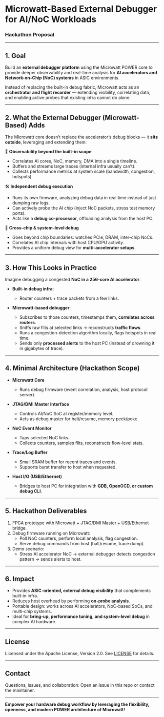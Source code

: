 # Microwatt-Based External Debugger for AI/NoC Workloads
### Hackathon Proposal

---

## 1. Goal
Build an **external debugger platform** using the Microwatt POWER core to provide deeper observability and real-time analysis for **AI accelerators and Network-on-Chip (NoC) systems** in ASIC environments.

Instead of replacing the built-in debug fabric, Microwatt acts as an **orchestrator and flight recorder** — extending visibility, correlating data, and enabling active probes that existing infra cannot do alone.

---

## 2. What the External Debugger (Microwatt-Based) Adds

The Microwatt core doesn’t replace the accelerator’s debug blocks — it **sits outside**, leveraging and extending them:

🔎 **Observability beyond the built-in scope**
- Correlates AI cores, NoC, memory, DMA into a single timeline.
- Buffers and streams large traces (internal infra usually can’t).
- Collects performance metrics at system scale (bandwidth, congestion, hotspots).

🛠️ **Independent debug execution**
- Runs its own firmware, analyzing debug data in real time instead of just dumping raw logs.
- Can actively probe the AI chip (inject NoC packets, stress test memory ports).
- Acts like a **debug co-processor**, offloading analysis from the host PC.

🔗 **Cross-chip & system-level debug**
- Goes beyond chip boundaries: watches PCIe, DRAM, inter-chip NoCs.
- Correlates AI chip internals with host CPU/GPU activity.
- Provides a uniform debug view for **multi-accelerator setups**.

---

## 3. How This Looks in Practice

Imagine debugging a congested **NoC in a 256-core AI accelerator**:

- **Built-in debug infra**:  
  - Router counters + trace packets from a few links.

- **Microwatt-based debugger**:  
  - Subscribes to those counters, timestamps them, **correlates across routers**.  
  - Sniffs raw flits at selected links → reconstructs **traffic flows**.  
  - Runs a congestion-detection algorithm locally, flags hotspots in real time.  
  - Sends only **processed alerts** to the host PC (instead of drowning it in gigabytes of trace).  

---

## 4. Minimal Architecture (Hackathon Scope)

- **Microwatt Core**  
  - Runs debug firmware (event correlation, analysis, host protocol server).

- **JTAG/DMI Master Interface**  
  - Controls AI/NoC SoC at register/memory level.  
  - Acts as debug master for halt/resume, memory peek/poke.

- **NoC Event Monitor**  
  - Taps selected NoC links.  
  - Collects counters, samples flits, reconstructs flow-level stats.

- **Trace/Log Buffer**  
  - Small SRAM buffer for recent traces and events.  
  - Supports burst transfer to host when requested.

- **Host I/O (USB/Ethernet)**  
  - Bridges to host PC for integration with **GDB, OpenOCD, or custom debug CLI**.

---

## 5. Hackathon Deliverables
1. FPGA prototype with Microwatt + JTAG/DMI Master + USB/Ethernet bridge.  
2. Debug firmware running on Microwatt:  
   - Poll NoC counters, perform local analysis, flag congestion.  
   - Serve debug commands from host (halt/resume, trace dump).  
3. Demo scenario:  
   - Stress AI accelerator NoC → external debugger detects congestion pattern → sends alerts to host.  

---

## 6. Impact
- Provides **ASIC-oriented, external debug visibility** that complements built-in infra.  
- Reduces host overhead by performing **on-probe analysis**.  
- Portable design: works across AI accelerators, NoC-based SoCs, and multi-chip systems.  
- Ideal for **bring-up, performance tuning, and system-level debug** in complex AI hardware.

---

## License

Licensed under the Apache License, Version 2.0. See [LICENSE](LICENSE) for details.

---

## Contact

Questions, issues, and collaboration: Open an issue in this repo or contact the maintainer.

---

**Empower your hardware debug workflow by leveraging the flexibility, openness, and modern POWER architecture of Microwatt!**

